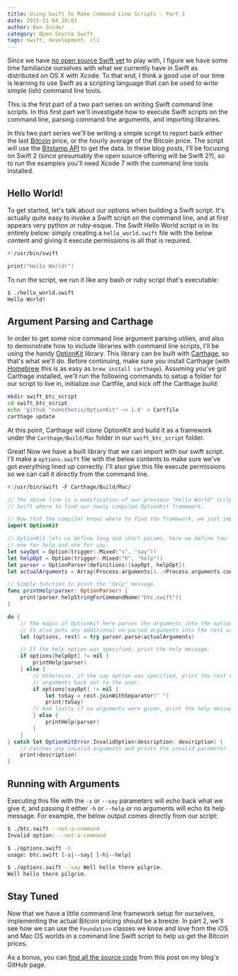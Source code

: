 ```yaml
---
title: Using Swift To Make Command Line Scripts - Part 1
date: 2015-11-04 20:01
author: Ben Snider
category: Open Source Swift
tags: swift, development, cli
---
```


Since we have [no open source Swift yet](//www.bensnider.com/no-open-source-swift-yet.html) to play with, I figure we have some time familiarize ourselves with what we currently have in Swift as distributed on OS X with Xcode. To that end, I think a good use of our time is learning to use Swift as a scripting language that can be used to write simple (ish) command line tools.

This is the first part of a two part series on writing Swift command line scripts. In this first part we'll investigate how to execute Swift scripts on the command line, parsing command line arguments, and importing libraries.

In this two part series we'll be writing a simple script to report back either the last [Bitcoin](https://bitcoin.org/en/) price, or the hourly average of the Bitcoin price. The script will use the [Bitstamp API](https://www.bitstamp.net/api/) to get the data. In these blog posts, I'll be focusing on Swift 2 (since presumably the open source offering will be Swift 2?), so to run the examples you'll need Xcode 7 with the command line tools installed.

## Hello World!

To get started, let's talk about our options when building a Swift script. It's actually quite easy to invoke a Swift script on the command line, and at first appears very python or ruby-esque. The Swift Hello World script is in its entirely below: simply creating a `hello_world.swift` file with the below content and giving it execute permissions is all that is required.

```swift
#!/usr/bin/swift

print("Hello World!")
```

To run the script, we run it like any bash or ruby script that's executable:

```bash
$ ./hello_world.swift
Hello World!
```

## Argument Parsing and Carthage

In order to get some nice command line argument parsing utilies, and also to demonstrate how to include libraries with command line scripts, I'll be using the handy [OptionKit](https://github.com/nomothetis/OptionKit) library. This library can be built with [Carthage](https://github.com/Carthage/Carthage), so that's what we'll do. Before continuing, make sure you install Carthage (with [Homebrew](http://brew.sh/) this is as easy as `brew install carthage`). Assuming you've got Carthage installed, we'll run the following commands to setup a folder for our script to live in, initialize our Cartfile, and kick off the Carthage build:

```bash
mkdir swift_btc_script
cd swift_btc_script
echo 'github "nomothetis/OptionKit" ~> 1.0' > Cartfile
carthage update
```

At this point, Carthage will clone OptionKit and build it as a framework under the `Carthage/Build/Mac` folder in our `swift_btc_script` folder.

Great! Now we have a built library that we can import with our swift script. I'll make a `options.swift` file with the below contents to make sure we've got everything lined up correctly. I'll also give this file execute permissions so we can call it directly from the command line.

```swift
#!/usr/bin/swift -F Carthage/Build/Mac/

// The above line is a modification of our previous "Hello World" script to tell
// Swift where to find our newly compiled OptionKit framework.

// Now that the compiler knows where to find the framework, we just import it as usual.
import OptionKit

// OptionKit lets us define long and short params, here we define two:
// one for help and one for say.
let sayOpt = Option(trigger:.Mixed("s", "say"))
let helpOpt = Option(trigger:.Mixed("h", "help"))
let parser = OptionParser(definitions:[sayOpt, helpOpt])
let actualArguments = Array(Process.arguments[1..<Process.arguments.count])

// Simple function to print the "help" message.
func printHelp(parser: OptionParser) {
    print(parser.helpStringForCommandName("btc.swift"))
}

do {
    // The magic of OptionKit here parses the arguments into the options variable.
    // It also puts any additional un-parsed arguments into the rest variable.
    let (options, rest) = try parser.parse(actualArguments)

    // If the help option was specified, print the help message.
    if options[helpOpt] != nil {
        printHelp(parser)
    } else {
        // Otherwise, if the say option was specified, print the rest of the
        // arguments back out to the user.
        if options[sayOpt] != nil {
            let toSay = rest.joinWithSeparator(" ")
            print(toSay)
        // And lastly if no arguments were given, print the help message.
        } else {
            printHelp(parser)
        }
    }
} catch let OptionKitError.InvalidOption(description: description) {
    // Catches any invalid arguments and prints the invalid parameter.
    print(description)
}
```

## Running with Arguments

Executing this file with the `-s` or `--say` parameters will echo back what we give it, and passing it either `-h` or `--help` or no arguments will echo its help message. For example, the below output comes directly from our script:

```bash
$ ./btc.swift --not-a-command
Invalid option: --not-a-command

$ ./options.swift -h
usage: btc.swift [-s|--say] [-h|--help]

$ ./options.swift --say Well hello there pilgrim.
Well hello there pilgrim.
```

## Stay Tuned

Now that we have a little command line framework setup for ourselves, implementing the actual Bitcoin pricing should be a breeze. In part 2, we'll see how we can use the `Foundation` classes we know and love from the iOS and Mac OS worlds in a command line Swift script to help us get the Bitcoin prices.

As a bonus, you can [find all the source code](https://github.com/stupergenius/Bens-Log/tree/master/blog-projects/swift-command-line) from this post on my blog's GitHub page.
